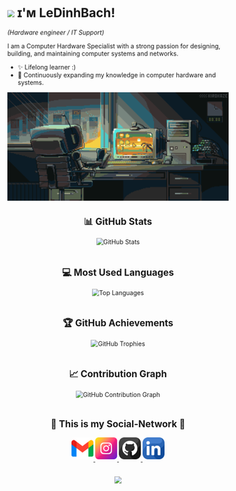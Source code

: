 <!--Header Name-->
# <img src="https://emojis.slackmojis.com/emojis/images/1643514974/10003/catjam.gif?1643514974" width="30"/> ɪ'ᴍ LeDinhBach! 
*(Hardware engineer / IT Support)*
<br /> 

<!--Start Intro-->               
<p align="left">I am a Computer Hardware Specialist with a strong passion for designing, building, and maintaining computer systems and networks.</p>

- ✨ Lifelong learner :)
- 🌱 Continuously expanding my knowledge in computer hardware and systems.
<!--End Intro-->

<!--Banner-->
![LeDinhBach Banner Image](./banner.webp)

<!-- GitHub Stats -->
<h2 align="center">📊 GitHub Stats</h2>
<div align="center">
  <img src="https://github-readme-stats.vercel.app/api?username=ledinhbach2k4&show_icons=true&theme=radical" alt="GitHub Stats"/>
</div>

<br/>

<!-- Most Used Languages -->
<h2 align="center">💻 Most Used Languages</h2>
<div align="center">
  <img src="https://github-readme-stats.vercel.app/api/top-langs/?username=ledinhbach2k4&layout=compact&theme=radical" alt="Top Languages"/>
</div>

<br/>

<!-- GitHub Trophies -->
<h2 align="center">🏆 GitHub Achievements</h2>
<div align="center">
  <img src="https://github-profile-trophy.vercel.app/?username=ledinhbach2k4&theme=onedark" alt="GitHub Trophies"/>
</div>

<br/>

<!-- GitHub Contribution Graph -->
<h2 align="center">📈 Contribution Graph</h2>
<div align="center">
  <img src="https://github-readme-activity-graph.vercel.app/graph?username=ledinhbach2k4&theme=react-dark" alt="GitHub Contribution Graph"/>
</div>

<br/>

<!--Contact Section--> 
<h2 align="center">🤝 This is my Social-Network 🤝 </h2>
<div align="center">
  
<a href="mailto:minecraft0808080808@gmail.com" target="_blank">
<img src="./gmail.png" width=50 height=50 alt="Gmail" style="margin-bottom: 5px" />
</a>

<a href="https://www.instagram.com/catofgamer/" target="_blank">
<img src="./instagram.png" width=50 height=50 alt="Instagram" style="margin-bottom: 5px;" />
</a>

<a href="https://github.com/ledinhbach2k4" target="_blank">
<img src="./github.png" width=50 height=50 alt="GitHub" style="margin-bottom: 5px;" />
</a>

<a href="https://www.linkedin.com/in/b%C3%A1ch-l%C3%AA-%C4%91%C3%ACnh-4b39302b8/" target="_blank">
<img src="./linkedin.png" width=50 height=50 alt="LinkedIn" style="margin-bottom: 5px;" />
</a>

</div>
<br/>

<!--Footer--> 
<p align="center">
  <img src="https://capsule-render.vercel.app/api?type=waving&color=gradient&height=65&section=footer"/>
</p>
